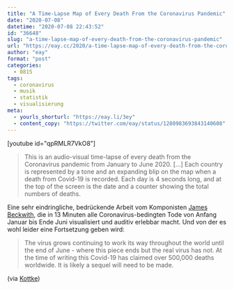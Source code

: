 ```yaml
---
title: "A Time-Lapse Map of Every Death From the Coronavirus Pandemic"
date: "2020-07-08"
datetime: "2020-07-08 22:43:52"
id: "36648"
slug: "a-time-lapse-map-of-every-death-from-the-coronavirus-pandemic"
url: "https://eay.cc/2020/a-time-lapse-map-of-every-death-from-the-coronavirus-pandemic/"
author: "eay"
format: "post"
categories:
  - 0815
tags:
  - coronavirus
  - musik
  - statistik
  - visualisierung
meta:
  - yourls_shorturl: "https://eay.li/3ey"
  - content_copy: "https://twitter.com/eay/status/1280983693843140608"
---
```


\[youtube id="qpRMLR7VkO8"\]

> This is an audio-visual time-lapse of every death from the Coronavirus pandemic from January to June 2020. \[…\] Each country is represented by a tone and an expanding blip on the map when a death from Covid-19 is recorded. Each day is 4 seconds long, and at the top of the screen is the date and a counter showing the total numbers of deaths.

Eine sehr eindringliche, bedrückende Arbeit vom Komponisten [James Beckwith](https://www.jamesbeckwith.com/), die in 13 Minuten alle Coronavirus-bedingten Tode von Anfang Januar bis Ende Juni visualisiert und auditiv erlebbar macht. Und von der es wohl leider eine Fortsetzung geben wird:

> The virus grows continuing to work its way throughout the world until the end of June - where this piece ends but the real virus has not. At the time of writing this Covid-19 has claimed over 500,000 deaths worldwide. It is likely a sequel will need to be made.

(via [Kottke](https://kottke.org/20/07/a-time-lapse-world-map-of-every-covid-19-death))
